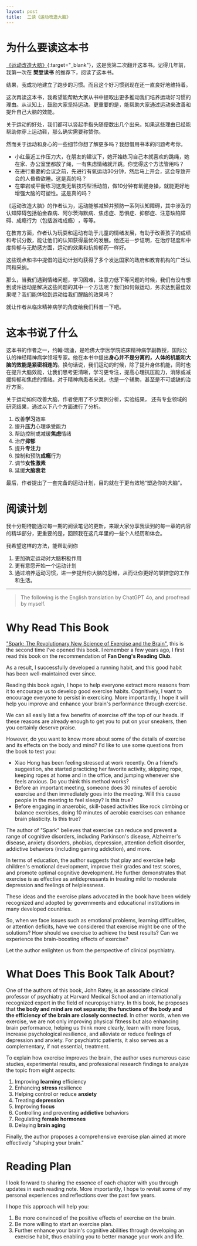 ```yaml
---
layout: post
title:  二读《运动改造大脑》
---
```


# 为什么要读这本书

[《运动改造大脑》](https://book.douban.com/subject/36418973/){:target="_blank"}，这是我第二次翻开这本书。记得几年前，我第一次在 __樊登读书__ 的推荐下，阅读了这本书。

结果，我成功地建立了跑步的习惯。而且这个好习惯到现在还一直良好地维持着。

这次再读这本书，我希望能帮助大家从书中提取出更多推动我们培养运动好习惯的理由。从认知上，鼓励大家坚持运动。更重要的是，能帮助大家通过运动来改善和提升自己大脑的效能。

关于运动的好处，我们都可以竖起手指头随便数出几个出来。如果这些理由已经能帮助你穿上运动鞋，那么确实需要称赞你。

然而关于运动和身心的一些细节你想了解更多吗？我想借用书本的问题考考你，

- 小红最近工作压力大，在朋友的建议下，她开始练习自己本就喜欢的跳绳，她在家、办公室里都放了绳，一有焦虑情绪就开跳。你觉得这个方法管用吗？
- 在进行重要的会议之前，先进行有氧运动30分钟，然后马上开会，这会导致开会的人昏昏欲睡。这是真的吗？
- 在攀岩或平衡练习这类无氧技巧型活动前，做10分钟有氧健身操，就能更好地增强大脑的可塑性。这是真的吗？

《运动改造大脑》的作者认为，运动能够减轻并预防一系列认知障碍，其中涉及的认知障碍包括帕金森病、阿尔茨海默病、焦虑症、恐惧症、抑郁症、注意缺陷障碍、成瘾行为（包括游戏成瘾）​，等等。

在教育方面，作者认为玩耍和运动有助于儿童的情绪发展，有助于改善孩子的成绩和考试分数，能让他们的认知获得最优的发展。他还进一步证明，在治疗轻度和中度抑郁与无助感方面，运动的效果和抗抑郁药一样好。

这些观点和书中提倡的运动计划均获得了多个发达国家的政府和教育机构的广泛认同和采纳。

那么，当我们遇到情绪问题，学习困难，注意力低下等问题的时候，我们有没有想到或许运动是解决这些问题的其中一个方法呢？我们如何做运动，务求达到最佳效果呢？我们能体验到运动给我们醒脑的效果吗？

就让作者从临床精神病学的角度给我们科普一下吧。


# 这本书说了什么

这本书的作者之一，约翰·瑞迪，是哈佛大学医学院临床精神病学副教授，国际公认的神经精神病学领域专家。他在本书中提出**身心并不是分离的，人体的机能和大脑的效能是紧密相连的**。换句话说，我们运动的时候，除了提升身体机能，同时也在提升大脑效能，让我们思考更清晰，学习更专注，提高心理抗压能力，消除或减缓抑郁和焦虑的情绪。对于精神病患者来说，也是一个辅助，甚至是不可或缺的治疗方案。

关于运动如何改善大脑，作者使用了不少案例分析，实验结果， 还有专业领域的研究结果，通过以下八个方面进行了分析。

1. 改善**学习**效率
2. 提升**压力**心理承受能力
3. 帮助控制或减缓**焦虑**情绪
4. 治疗**抑郁**
5. 提升**专注力**
6. 控制和预防**成瘾**行为
7. 调节**女性激素**
8. 延缓**大脑衰老**

最后，作者提出了一套完备的运动计划，目的就在于更有效地“塑造你的大脑”。

# 阅读计划

我十分期待能通过每一期的阅读笔记的更新，来跟大家分享我读到的每一章的内容的精华部分，更重要的是，回顾我在这几年里的一些个人经历和体会。

我希望这样的方法，能帮助到你
 1. 更加确定运动对大脑积极作用
 2. 更有意愿开始一个运动计划
 3. 通过培养运动习惯，进一步提升你大脑的思维，从而让你更好的掌控您的工作和生活。
   



--- 
> The following is the English translation by ChatGPT 4o, and proofread by myself.


# Why Read This Book

["Spark: The Revolutionary New Science of Exercise and the Brain"](https://book.douban.com/subject/36418973/), this is the second time I’ve opened this book. I remember a few years ago, I first read this book on the recommendation of **Fan Deng's Reading Club**.

As a result, I successfully developed a running habit, and this good habit has been well-maintained ever since.

Reading this book again, I hope to help everyone extract more reasons from it to encourage us to develop good exercise habits. Cognitively, I want to encourage everyone to persist in exercising. More importantly, I hope it will help you improve and enhance your brain's performance through exercise.

We can all easily list a few benefits of exercise off the top of our heads. If these reasons are already enough to get you to put on your sneakers, then you certainly deserve praise.

However, do you want to know more about some of the details of exercise and its effects on the body and mind? I'd like to use some questions from the book to test you:

- Xiao Hong has been feeling stressed at work recently. On a friend’s suggestion, she started practicing her favorite activity, skipping rope, keeping ropes at home and in the office, and jumping whenever she feels anxious. Do you think this method works?
- Before an important meeting, someone does 30 minutes of aerobic exercise and then immediately goes into the meeting. Will this cause people in the meeting to feel sleepy? Is this true?
- Before engaging in anaerobic, skill-based activities like rock climbing or balance exercises, doing 10 minutes of aerobic exercises can enhance brain plasticity. Is this true?

The author of "Spark" believes that exercise can reduce and prevent a range of cognitive disorders, including Parkinson's disease, Alzheimer's disease, anxiety disorders, phobias, depression, attention deficit disorder, addictive behaviors (including gaming addiction), and more.

In terms of education, the author suggests that play and exercise help children's emotional development, improve their grades and test scores, and promote optimal cognitive development. He further demonstrates that exercise is as effective as antidepressants in treating mild to moderate depression and feelings of helplessness.

These ideas and the exercise plans advocated in the book have been widely recognized and adopted by governments and educational institutions in many developed countries.

So, when we face issues such as emotional problems, learning difficulties, or attention deficits, have we considered that exercise might be one of the solutions? How should we exercise to achieve the best results? Can we experience the brain-boosting effects of exercise?

Let the author enlighten us from the perspective of clinical psychiatry.

# What Does This Book Talk About?

One of the authors of this book, John Ratey, is an associate clinical professor of psychiatry at Harvard Medical School and an internationally recognized expert in the field of neuropsychiatry. In this book, he proposes that **the body and mind are not separate; the functions of the body and the efficiency of the brain are closely connected**. In other words, when we exercise, we are not only improving physical fitness but also enhancing brain performance, helping us think more clearly, learn with more focus, increase psychological resilience, and alleviate or reduce feelings of depression and anxiety. For psychiatric patients, it also serves as a complementary, if not essential, treatment.

To explain how exercise improves the brain, the author uses numerous case studies, experimental results, and professional research findings to analyze the topic from eight aspects:

1. Improving **learning** efficiency
2. Enhancing **stress** resilience
3. Helping control or reduce **anxiety**
4. Treating **depression**
5. Improving **focus**
6. Controlling and preventing **addictive** behaviors
7. Regulating **female hormones**
8. Delaying **brain aging**

Finally, the author proposes a comprehensive exercise plan aimed at more effectively "shaping your brain."

# Reading Plan

I look forward to sharing the essence of each chapter with you through updates in each reading note. More importantly, I hope to revisit some of my personal experiences and reflections over the past few years.

I hope this approach will help you:

1. Be more convinced of the positive effects of exercise on the brain.
2. Be more willing to start an exercise plan.
3. Further enhance your brain's cognitive abilities through developing an exercise habit, thus enabling you to better manage your work and life.